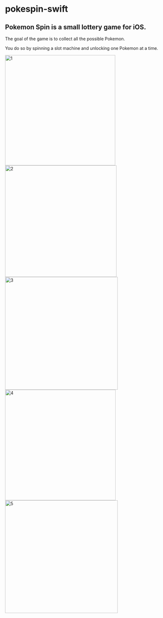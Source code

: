 # pokespin-swift

## Pokemon Spin is a small lottery game for iOS. 

The goal of the game is to collect all the possible Pokemon. 

You do so by spinning a slot machine and unlocking one Pokemon at a time. 

<img width="361" alt="1" src="https://github.com/soulfistication/pokespin-swift/assets/367646/1b4d86a3-9cc1-4310-a4bb-6ee9555dec72">


<img width="365" alt="2" src="https://github.com/soulfistication/pokespin-swift/assets/367646/c11a1712-e0f5-48b1-ac7a-9f861416629a">


<img width="369" alt="3" src="https://github.com/soulfistication/pokespin-swift/assets/367646/eeb5845f-3796-4641-837b-eb775f5f7e27">


<img width="362" alt="4" src="https://github.com/soulfistication/pokespin-swift/assets/367646/b577f330-ca75-4a02-905d-b2f52f2a8df0">


<img width="369" alt="5" src="https://github.com/soulfistication/pokespin-swift/assets/367646/59f213ab-0bb4-4e24-9a5f-9874371b9e81">
